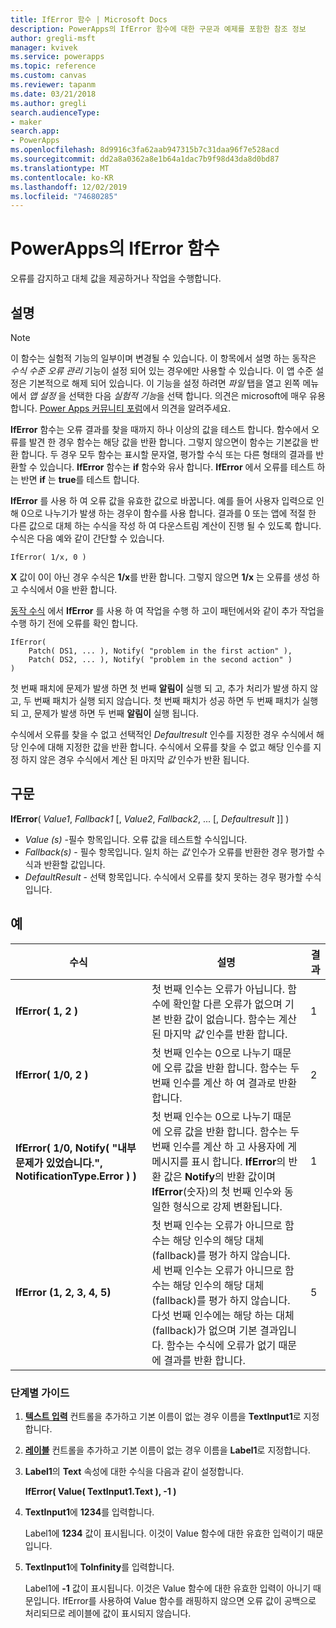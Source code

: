 ```yaml
---
title: IfError 함수 | Microsoft Docs
description: PowerApps의 IfError 함수에 대한 구문과 예제를 포함한 참조 정보
author: gregli-msft
manager: kvivek
ms.service: powerapps
ms.topic: reference
ms.custom: canvas
ms.reviewer: tapanm
ms.date: 03/21/2018
ms.author: gregli
search.audienceType:
- maker
search.app:
- PowerApps
ms.openlocfilehash: 8d9916c3fa62aab947315b7c31daa96f7e528acd
ms.sourcegitcommit: dd2a8a0362a8e1b64a1dac7b9f98d43da8d0bd87
ms.translationtype: MT
ms.contentlocale: ko-KR
ms.lasthandoff: 12/02/2019
ms.locfileid: "74680285"
---
```

# <a name="iferror-function-in-powerapps"></a>PowerApps의 IfError 함수

오류를 감지하고 대체 값을 제공하거나 작업을 수행합니다.

## <a name="description"></a>설명

> [!NOTE]
> 이 함수는 실험적 기능의 일부이며 변경될 수 있습니다. 이 항목에서 설명 하는 동작은 *수식 수준 오류 관리* 기능이 설정 되어 있는 경우에만 사용할 수 있습니다. 이 앱 수준 설정은 기본적으로 해제 되어 있습니다. 이 기능을 설정 하려면 *파일* 탭을 열고 왼쪽 메뉴에서 *앱 설정* 을 선택한 다음 *실험적 기능*을 선택 합니다. 의견은 microsoft에 매우 유용 합니다. [Power Apps 커뮤니티 포럼](https://powerusers.microsoft.com/t5/Expressions-and-Formulas/bd-p/How-To)에서 의견을 알려주세요.

**IfError** 함수는 오류 결과를 찾을 때까지 하나 이상의 값을 테스트 합니다. 함수에서 오류를 발견 한 경우 함수는 해당 값을 반환 합니다. 그렇지 않으면이 함수는 기본값을 반환 합니다. 두 경우 모두 함수는 표시할 문자열, 평가할 수식 또는 다른 형태의 결과를 반환할 수 있습니다. **IfError** 함수는 **if** 함수와 유사 합니다. **IfError** 에서 오류를 테스트 하는 반면 **if** 는 **true**를 테스트 합니다.

**IfError** 를 사용 하 여 오류 값을 유효한 값으로 바꿉니다. 예를 들어 사용자 입력으로 인해 0으로 나누기가 발생 하는 경우이 함수를 사용 합니다. 결과를 0 또는 앱에 적절 한 다른 값으로 대체 하는 수식을 작성 하 여 다운스트림 계산이 진행 될 수 있도록 합니다. 수식은 다음 예와 같이 간단할 수 있습니다.

```powerapps-dot
IfError( 1/x, 0 )
```

**X** 값이 0이 아닌 경우 수식은 **1/x**를 반환 합니다. 그렇지 않으면 **1/x** 는 오류를 생성 하 고 수식에서 0을 반환 합니다.

[동작 수식](../working-with-formulas-in-depth.md) 에서 **IfError** 를 사용 하 여 작업을 수행 하 고이 패턴에서와 같이 추가 작업을 수행 하기 전에 오류를 확인 합니다.

```powerapps-dot
IfError(
    Patch( DS1, ... ), Notify( "problem in the first action" ),
    Patch( DS2, ... ), Notify( "problem in the second action" )
)
```

첫 번째 패치에 문제가 발생 하면 첫 번째 **알림이** 실행 되 고, 추가 처리가 발생 하지 않고, 두 번째 패치가 실행 되지 않습니다. 첫 번째 패치가 성공 하면 두 번째 패치가 실행 되 고, 문제가 발생 하면 두 번째 **알림이** 실행 됩니다.

수식에서 오류를 찾을 수 없고 선택적인 *Defaultresult* 인수를 지정한 경우 수식에서 해당 인수에 대해 지정한 값을 반환 합니다. 수식에서 오류를 찾을 수 없고 해당 인수를 지정 하지 않은 경우 수식에서 계산 된 마지막 *값* 인수가 반환 됩니다.

## <a name="syntax"></a>구문

**IfError**( *Value1*, *Fallback1* [, *Value2*, *Fallback2*, ... [, *Defaultresult* ]] )

* *Value (s)* -필수 항목입니다. 오류 값을 테스트할 수식입니다.
* *Fallback(s)* - 필수 항목입니다. 일치 하는 *값* 인수가 오류를 반환한 경우 평가할 수식과 반환할 값입니다.
* *DefaultResult* - 선택 항목입니다.  수식에서 오류를 찾지 못하는 경우 평가할 수식입니다.

## <a name="examples"></a>예

| 수식 | 설명 | 결과 |
| --- | --- | --- |
| **IfError( 1, 2 )** |첫 번째 인수는 오류가 아닙니다. 함수에 확인할 다른 오류가 없으며 기본 반환 값이 없습니다. 함수는 계산 된 마지막 *값* 인수를 반환 합니다.   | 1 |
| **IfError( 1/0, 2 )** | 첫 번째 인수는 0으로 나누기 때문에 오류 값을 반환 합니다. 함수는 두 번째 인수를 계산 하 여 결과로 반환 합니다. | 2 |
| **IfError( 1/0, Notify( "내부 문제가 있었습니다.", NotificationType.Error ) )** | 첫 번째 인수는 0으로 나누기 때문에 오류 값을 반환 합니다. 함수는 두 번째 인수를 계산 하 고 사용자에 게 메시지를 표시 합니다. **IfError**의 반환 값은 **Notify**의 반환 값이며 **IfError**(숫자)의 첫 번째 인수와 동일한 형식으로 강제 변환됩니다. | 1 |
| **IfError (1, 2, 3, 4, 5)** | 첫 번째 인수는 오류가 아니므로 함수는 해당 인수의 해당 대체 (fallback)를 평가 하지 않습니다. 세 번째 인수는 오류가 아니므로 함수는 해당 인수의 해당 대체 (fallback)를 평가 하지 않습니다. 다섯 번째 인수에는 해당 하는 대체 (fallback)가 없으며 기본 결과입니다. 함수는 수식에 오류가 없기 때문에 결과를 반환 합니다. | 5 |

### <a name="step-by-step"></a>단계별 가이드

1. **[텍스트 입력](../controls/control-text-input.md)** 컨트롤을 추가하고 기본 이름이 없는 경우 이름을 **TextInput1**로 지정합니다.

2. **[레이블](../controls/control-text-box.md)** 컨트롤을 추가하고 기본 이름이 없는 경우 이름을 **Label1**로 지정합니다.

3. **Label1**의 **Text** 속성에 대한 수식을 다음과 같이 설정합니다.

    **IfError( Value( TextInput1.Text ), -1 )**

4. **TextInput1**에 **1234**를 입력합니다.  

    Label1에 **1234** 값이 표시됩니다. 이것이 Value 함수에 대한 유효한 입력이기 때문입니다.

5. **TextInput1**에 **ToInfinity**를 입력합니다.

    Label1에 **-1** 값이 표시됩니다. 이것은 Value 함수에 대한 유효한 입력이 아니기 때문입니다.  IfError를 사용하여 Value 함수를 래핑하지 않으면 오류 값이 공백으로 처리되므로 레이블에 값이 표시되지 않습니다. 

